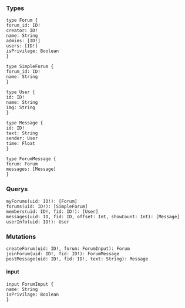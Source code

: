 ### Types

    type Forum {
    forum_id: ID!
    creator: ID!
    name: String
    admins: [ID!]
    users: [ID!]
    isPrivilage: Boolean
    }

    type SimpleForum {
    forum_id: ID!
    name: String
    }

    type User {
    id: ID!
    name: String
    img: String
    }

    type Message {
    id: ID!
    text: String
    sender: User
    time: Float
    }

    type ForumMessage {
    forum: Forum
    messages: [Message]
    }

### Querys

    myForums(uid: ID!): [Forum]
    forums(uid: ID!): [SimpleForum]
    members(uid: ID!, fid: ID!): [User]
    messages(uid: ID, fid: ID, offset: Int, showCount: Int): [Message]
    userInfo(uid: ID!): User

### Mutations

    createForum(uid: ID!, forum: ForumInput): Forum
    joinForum(uid: ID!, fid: ID!): ForumMessage
    postMessage(uid: ID!, fid: ID!, text: String): Message

#### input

    input ForumInput {
    name: String
    isPrivilage: Boolean
    }
